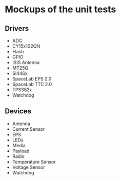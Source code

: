 # Mockups of the unit tests

## Drivers

* ADC
* CY15x102QN
* Flash
* GPIO
* ISIS Antenna
* MT25Q
* Si446x
* SpaceLab EPS 2.0
* SpaceLab TTC 2.0
* TPS382x
* Watchdog

## Devices

* Antenna
* Current Sensor
* EPS
* LEDs
* Media
* Payload
* Radio
* Temperature Sensor
* Voltage Sensor
* Watchdog
